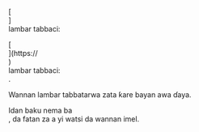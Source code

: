 [<br host>] <br action> lambar tabbaci: <br code>

[<br host>](https://<br host>) <br action> lambar tabbaci: <br code>.

Wannan lambar tabbatarwa zata ƙare bayan awa ɗaya.

Idan baku nema ba <br action>, da fatan za a yi watsi da wannan imel.